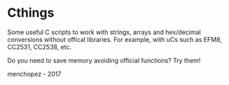 # Cthings

Some useful C scripts to work with strings, arrays and hex/decimal conversions without offical libraries. For example, with uCs such as EFM8, CC2531, CC2538, etc.

Do you need to save memory avoiding official functions? Try them!


menchopez - 2017
